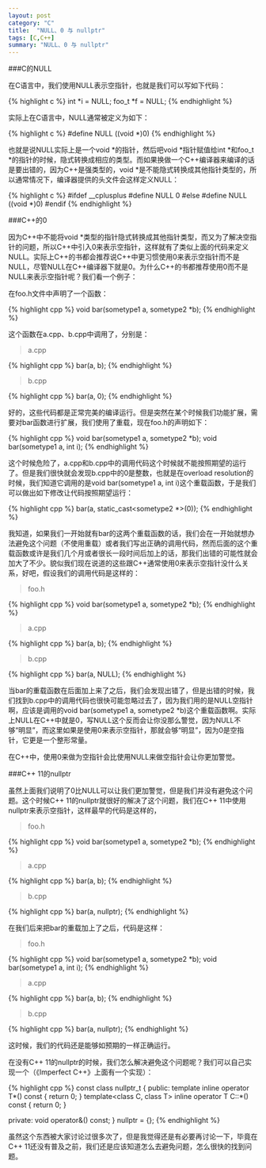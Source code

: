 ```yaml
---    
layout: post    
category: "C"    
title:  "NULL、0 与 nullptr"    
tags: [C,C++]    
summary: "NULL、0 与 nullptr"    
---    
```

###C的NULL

在C语言中，我们使用NULL表示空指针，也就是我们可以写如下代码：

{% highlight c %}
int *i = NULL;
foo_t *f = NULL;
{% endhighlight %}
	
实际上在C语言中，NULL通常被定义为如下：

{% highlight c %}
#define NULL ((void *)0)
{% endhighlight %}
	
也就是说NULL实际上是一个void *的指针，然后吧void *指针赋值给int *和foo_t *的指针的时候，隐式转换成相应的类型。而如果换做一个C++编译器来编译的话是要出错的，因为C++是强类型的，void *是不能隐式转换成其他指针类型的，所以通常情况下，编译器提供的头文件会这样定义NULL：

{% highlight c %}
#ifdef __cplusplus
#define NULL 0
#else
#define NULL ((void *)0)
#endif
{% endhighlight %}

###C++的0

因为C++中不能将void *类型的指针隐式转换成其他指针类型，而又为了解决空指针的问题，所以C++中引入0来表示空指针，这样就有了类似上面的代码来定义NULL。实际上C++的书都会推荐说C++中更习惯使用0来表示空指针而不是NULL，尽管NULL在C++编译器下就是0。为什么C++的书都推荐使用0而不是NULL来表示空指针呢？我们看一个例子：

在foo.h文件中声明了一个函数：

{% highlight cpp %}
void bar(sometype1 a, sometype2 *b);
{% endhighlight %}
	
这个函数在a.cpp、b.cpp中调用了，分别是：

> a.cpp

{% highlight cpp %}
bar(a, b);
{% endhighlight %}
	
> b.cpp

{% highlight cpp %}
bar(a, 0);
{% endhighlight %}

好的，这些代码都是正常完美的编译运行。但是突然在某个时候我们功能扩展，需要对bar函数进行扩展，我们使用了重载，现在foo.h的声明如下：

{% highlight cpp %}
void bar(sometype1 a, sometype2 *b);
void bar(sometype1 a, int i);
{% endhighlight %}

这个时候危险了，a.cpp和b.cpp中的调用代码这个时候就不能按照期望的运行了。但是我们很快就会发现b.cpp中的0是整数，也就是在overload resolution的时候，我们知道它调用的是void bar(sometype1 a, int i)这个重载函数，于是我们可以做出如下修改让代码按照期望运行：

{% highlight cpp %}
bar(a, static_cast<sometype2 *>(0));
{% endhighlight %}
	
我知道，如果我们一开始就有bar的这两个重载函数的话，我们会在一开始就想办法避免这个问题（不使用重载）或者我们写出正确的调用代码，然而后面的这个重载函数或许是我们几个月或者很长一段时间后加上的话，那我们出错的可能性就会加大了不少。貌似我们现在说道的这些跟C++通常使用0来表示空指针没什么关系，好吧，假设我们的调用代码是这样的：

> foo.h

{% highlight cpp %}
void bar(sometype1 a, sometype2 *b);
{% endhighlight %}
	
> a.cpp

{% highlight cpp %}
bar(a, b);
{% endhighlight %}
	
> b.cpp

{% highlight cpp %}
bar(a, NULL);
{% endhighlight %}

当bar的重载函数在后面加上来了之后，我们会发现出错了，但是出错的时候，我们找到b.cpp中的调用代码也很快可能忽略过去了，因为我们用的是NULL空指针啊，应该是调用的void bar(sometype1 a, sometype2 *b)这个重载函数啊。实际上NULL在C++中就是0，写NULL这个反而会让你没那么警觉，因为NULL不够“明显”，而这里如果是使用0来表示空指针，那就会够“明显”，因为0是空指针，它更是一个整形常量。

在C++中，使用0来做为空指针会比使用NULL来做空指针会让你更加警觉。

###C++ 11的nullptr

虽然上面我们说明了0比NULL可以让我们更加警觉，但是我们并没有避免这个问题。这个时候C++ 11的nullptr就很好的解决了这个问题，我们在C++ 11中使用nullptr来表示空指针，这样最早的代码是这样的，

> foo.h

{% highlight cpp %}
void bar(sometype1 a, sometype2 *b);
{% endhighlight %}
	
> a.cpp

{% highlight cpp %}
bar(a, b);
{% endhighlight %}
	
> b.cpp

{% highlight cpp %}
bar(a, nullptr);
{% endhighlight %}

在我们后来把bar的重载加上了之后，代码是这样：

> foo.h

{% highlight cpp %}
void bar(sometype1 a, sometype2 *b);
void bar(sometype1 a, int i);
{% endhighlight %}

> a.cpp

{% highlight cpp %}
bar(a, b);
{% endhighlight %}
	
> b.cpp

{% highlight cpp %}
bar(a, nullptr);
{% endhighlight %}

这时候，我们的代码还是能够如预期的一样正确运行。

在没有C++ 11的nullptr的时候，我们怎么解决避免这个问题呢？我们可以自己实现一个（《Imperfect C++》上面有一个实现）：

{% highlight cpp %}
const
class nullptr_t
{
public:
    template<class T>
    inline operator T*() const
        { return 0; }
    template<class C, class T>
    inline operator T C::*() const
        { return 0; }

private:
    void operator&() const;
} nullptr = {};
{% endhighlight %}
	
虽然这个东西被大家讨论过很多次了，但是我觉得还是有必要再讨论一下，毕竟在C++ 11还没有普及之前，我们还是应该知道怎么去避免问题，怎么很快的找到问题。

